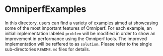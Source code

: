 
# OmniperfExamples

In this directory, users can find a variety of examples aimed at showcasing some of the most important features of Omniperf.
For each example, an initial implementation labeled `problem` will be modified in order to show an improvement in performance using the Omniperf tools. The improved implementation will be reffered to as `solution`. Please refer to the single sub-directories `README.md` files for details.
